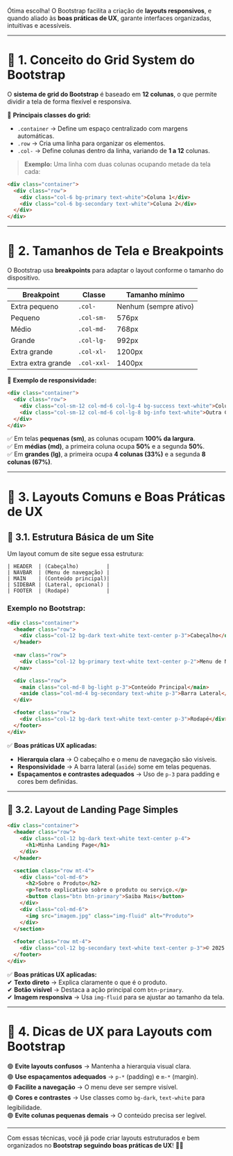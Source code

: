Ótima escolha! O Bootstrap facilita a criação de **layouts responsivos**, e quando aliado às **boas práticas de UX**, garante interfaces organizadas, intuitivas e acessíveis.  

---

# 📌 **1. Conceito do Grid System do Bootstrap**
O **sistema de grid do Bootstrap** é baseado em **12 colunas**, o que permite dividir a tela de forma flexível e responsiva.  

📌 **Principais classes do grid:**  
- `.container` → Define um espaço centralizado com margens automáticas.  
- `.row` → Cria uma linha para organizar os elementos.  
- `.col-` → Define colunas dentro da linha, variando de **1 a 12** colunas.  

> **Exemplo:** Uma linha com duas colunas ocupando metade da tela cada:
```html
<div class="container">
  <div class="row">
    <div class="col-6 bg-primary text-white">Coluna 1</div>
    <div class="col-6 bg-secondary text-white">Coluna 2</div>
  </div>
</div>
```

---

# 📌 **2. Tamanhos de Tela e Breakpoints**
O Bootstrap usa **breakpoints** para adaptar o layout conforme o tamanho do dispositivo.  

| Breakpoint | Classe       | Tamanho mínimo |
|------------|-------------|---------------|
| Extra pequeno | `.col-`  | Nenhum (sempre ativo) |
| Pequeno  | `.col-sm-`  | 576px |
| Médio    | `.col-md-`  | 768px |
| Grande   | `.col-lg-`  | 992px |
| Extra grande | `.col-xl-` | 1200px |
| Extra extra grande | `.col-xxl-` | 1400px |

📌 **Exemplo de responsividade:**  
```html
<div class="container">
  <div class="row">
    <div class="col-sm-12 col-md-6 col-lg-4 bg-success text-white">Coluna Responsiva</div>
    <div class="col-sm-12 col-md-6 col-lg-8 bg-info text-white">Outra Coluna</div>
  </div>
</div>
```
✅ Em telas **pequenas (sm)**, as colunas ocupam **100% da largura**.  
✅ Em **médias (md)**, a primeira coluna ocupa **50%** e a segunda **50%**.  
✅ Em **grandes (lg)**, a primeira ocupa **4 colunas (33%)** e a segunda **8 colunas (67%)**.  

---

# 📌 **3. Layouts Comuns e Boas Práticas de UX**  

## **🔹 3.1. Estrutura Básica de um Site**
Um layout comum de site segue essa estrutura:  

```
| HEADER  | (Cabeçalho)         |
| NAVBAR  | (Menu de navegação) |
| MAIN    | (Conteúdo principal)|
| SIDEBAR | (Lateral, opcional) |
| FOOTER  | (Rodapé)            |
```
### **Exemplo no Bootstrap:**
```html
<div class="container">
  <header class="row">
    <div class="col-12 bg-dark text-white text-center p-3">Cabeçalho</div>
  </header>
  
  <nav class="row">
    <div class="col-12 bg-primary text-white text-center p-2">Menu de Navegação</div>
  </nav>

  <div class="row">
    <main class="col-md-8 bg-light p-3">Conteúdo Principal</main>
    <aside class="col-md-4 bg-secondary text-white p-3">Barra Lateral</aside>
  </div>

  <footer class="row">
    <div class="col-12 bg-dark text-white text-center p-3">Rodapé</div>
  </footer>
</div>
```
✅ **Boas práticas UX aplicadas:**  
- **Hierarquia clara** → O cabeçalho e o menu de navegação são visíveis.  
- **Responsividade** → A barra lateral (`aside`) some em telas pequenas.  
- **Espaçamentos e contrastes adequados** → Uso de `p-3` para padding e cores bem definidas.  

---

## **🔹 3.2. Layout de Landing Page Simples**
```html
<div class="container">
  <header class="row">
    <div class="col-12 bg-dark text-white text-center p-4">
      <h1>Minha Landing Page</h1>
    </div>
  </header>

  <section class="row mt-4">
    <div class="col-md-6">
      <h2>Sobre o Produto</h2>
      <p>Texto explicativo sobre o produto ou serviço.</p>
      <button class="btn btn-primary">Saiba Mais</button>
    </div>
    <div class="col-md-6">
      <img src="imagem.jpg" class="img-fluid" alt="Produto">
    </div>
  </section>
  
  <footer class="row mt-4">
    <div class="col-12 bg-secondary text-white text-center p-3">© 2025 - Todos os direitos reservados</div>
  </footer>
</div>
```
✅ **Boas práticas UX aplicadas:**  
✔ **Texto direto** → Explica claramente o que é o produto.  
✔ **Botão visível** → Destaca a ação principal com `btn-primary`.  
✔ **Imagem responsiva** → Usa `img-fluid` para se ajustar ao tamanho da tela.  

---

# 📌 **4. Dicas de UX para Layouts com Bootstrap**  
🟢 **Evite layouts confusos** → Mantenha a hierarquia visual clara.  
🟢 **Use espaçamentos adequados** → `p-*` (padding) e `m-*` (margin).  
🟢 **Facilite a navegação** → O menu deve ser sempre visível.  
🟢 **Cores e contrastes** → Use classes como `bg-dark`, `text-white` para legibilidade.  
🟢 **Evite colunas pequenas demais** → O conteúdo precisa ser legível.  

---

Com essas técnicas, você já pode criar layouts estruturados e bem organizados no **Bootstrap seguindo boas práticas de UX**! 🎨🚀  